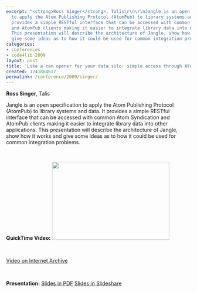 ```yaml
---
excerpt: "<strong>Ross Singer</strong>, Talis\r\n\r\nJangle is an open specification
  to apply the Atom Publishing Protocol (AtomPub) to library systems and data. It
  provides a simple RESTful interface that can be accessed with common Atom Syndication
  and AtomPub clients making it easier to integrate library data into other applications.
  This presentation will describe the architecture of Jangle, show how it works and
  give some ideas as to how it could be used for common integration problems.\r\n\r\n<p>&nbsp;</p>"
categories:
- conferences
- code4lib 2009
layout: post
title: 'Like a can opener for your data silo: simple access through AtomPub and Jangle'
created: 1241804617
permalink: /conference/2009/singer/
---
```

<strong>Ross Singer</strong>, Talis

Jangle is an open specification to apply the Atom Publishing Protocol (AtomPub) to library systems and data. It provides a simple RESTful interface that can be accessed with common Atom Syndication and AtomPub clients making it easier to integrate library data into other applications. This presentation will describe the architecture of Jangle, show how it works and give some ideas as to how it could be used for common integration problems.

<p>&nbsp;</p>
<strong>QuickTime Video:</strong>
<a href="http://dl.lib.brown.edu/code4lib/singer.html" target="_blank">
<img src="http://dl.lib.brown.edu/code4lib//03_singer.jpg" border="0" width="320" height="213"></a>

<p>&nbsp;</p>

<a href="http://www.archive.org/details/Code4lib2009LikeACanOpenerForYourDataSiloSimpleAccessThrough">Video on Internet Archive</a>

<p>&nbsp;</p>

<strong>Presentation:</strong>
<a href="http://code4lib.org/files/jangle4lib.pdf" target="_blank">Slides in PDF</a>
<a href="http://www.slideshare.net/eby/like-a-can-opener-for-your-data-silo-simple-access-through-atompub-and-jangle" target="_blank">Slides in Slideshare</a>




